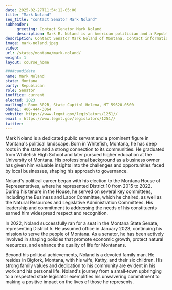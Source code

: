 ```yaml
---
date: 2025-02-27T11:54:12-05:00
title: "Mark Noland"
seo_title: "contact Senator Mark Noland"
subheader:
     greeting: Contact Senator Mark Noland
     description: Mark R. Noland is an American politician and a Republican member of the Montana House of Representatives, where he represents District 6. He assumed office on January 6, 2025. His current term ends on January 4, 2027. 
description: Contact Senator Mark Noland of Montana. Contact information for Mark Noland includes email address, phone number, and mailing address.
image: mark-noland.jpeg
video:
url: /states/montana/mark-noland/
weight: 1
layout: course_home

####candidate
name: Mark Noland
state: Montana
party: Republican
role: Senator
inoffice: current
elected: 2023
mailing1: Room 302B, State Capitol Helena, MT 59620-0500
phone1: 406-444-3064
website: https://www.legmt.gov/legislators/1251//
email : https://www.legmt.gov/legislators/1251//
twitter: 
---
```

Mark Noland is a dedicated public servant and a prominent figure in Montana's political landscape. Born in Whitefish, Montana, he has deep roots in the state and a strong connection to its communities. He graduated from Whitefish High School and later pursued higher education at the University of Montana. His professional background as a business owner has given him valuable insights into the challenges and opportunities faced by local businesses, shaping his approach to governance.

Noland's political career began with his election to the Montana House of Representatives, where he represented District 10 from 2015 to 2022. During his tenure in the House, he served on several key committees, including the Business and Labor Committee, which he chaired, as well as the Natural Resources and Legislative Administration Committees. His leadership and commitment to addressing the needs of his constituents earned him widespread respect and recognition.

In 2022, Noland successfully ran for a seat in the Montana State Senate, representing District 5. He assumed office in January 2023, continuing his mission to serve the people of Montana. As a senator, he has been actively involved in shaping policies that promote economic growth, protect natural resources, and enhance the quality of life for Montanans.

Beyond his political achievements, Noland is a devoted family man. He resides in Bigfork, Montana, with his wife, Kathy, and their six children. His strong family values and dedication to his community are evident in his work and his personal life. Noland's journey from a small-town upbringing to a respected state legislator exemplifies his unwavering commitment to making a positive impact on the lives of those he represents.
